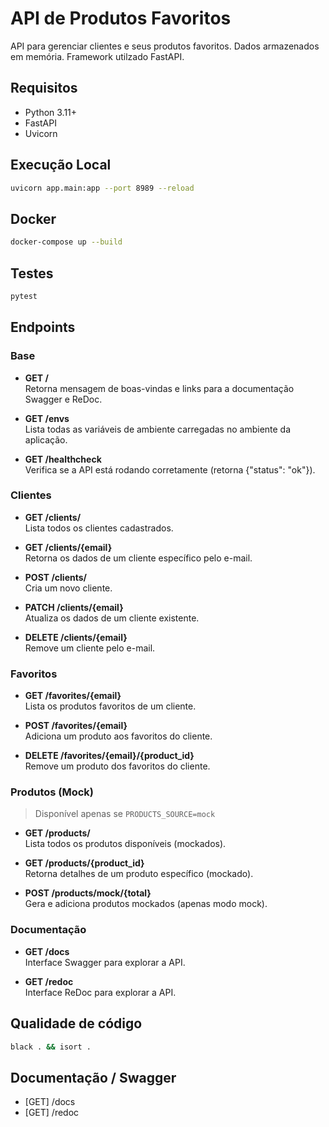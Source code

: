 # API de Produtos Favoritos

API para gerenciar clientes e seus produtos favoritos.
Dados armazenados em memória. Framework utilzado FastAPI.

## Requisitos

- Python 3.11+
- FastAPI
- Uvicorn

## Execução Local

```bash
uvicorn app.main:app --port 8989 --reload
```

## Docker

```bash
docker-compose up --build
```

## Testes

```bash
pytest
```

## Endpoints

### Base

- **GET /**  
  Retorna mensagem de boas-vindas e links para a documentação Swagger e ReDoc.

- **GET /envs**  
  Lista todas as variáveis de ambiente carregadas no ambiente da aplicação.

- **GET /healthcheck**  
  Verifica se a API está rodando corretamente (retorna {"status": "ok"}).

### Clientes

- **GET /clients/**  
  Lista todos os clientes cadastrados.

- **GET /clients/{email}**  
  Retorna os dados de um cliente específico pelo e-mail.

- **POST /clients/**  
  Cria um novo cliente.

- **PATCH /clients/{email}**  
  Atualiza os dados de um cliente existente.

- **DELETE /clients/{email}**  
  Remove um cliente pelo e-mail.

### Favoritos

- **GET /favorites/{email}**  
  Lista os produtos favoritos de um cliente.

- **POST /favorites/{email}**  
  Adiciona um produto aos favoritos do cliente.

- **DELETE /favorites/{email}/{product_id}**  
  Remove um produto dos favoritos do cliente.

### Produtos (Mock)
> Disponível apenas se `PRODUCTS_SOURCE=mock`

- **GET /products/**  
  Lista todos os produtos disponíveis (mockados).

- **GET /products/{product_id}**  
  Retorna detalhes de um produto específico (mockado).

- **POST /products/mock/{total}**  
  Gera e adiciona produtos mockados (apenas modo mock).

### Documentação

- **GET /docs**  
  Interface Swagger para explorar a API.

- **GET /redoc**  
  Interface ReDoc para explorar a API.

## Qualidade de código
```bash
black . && isort .
```

## Documentação / Swagger

- [GET] /docs
- [GET] /redoc

